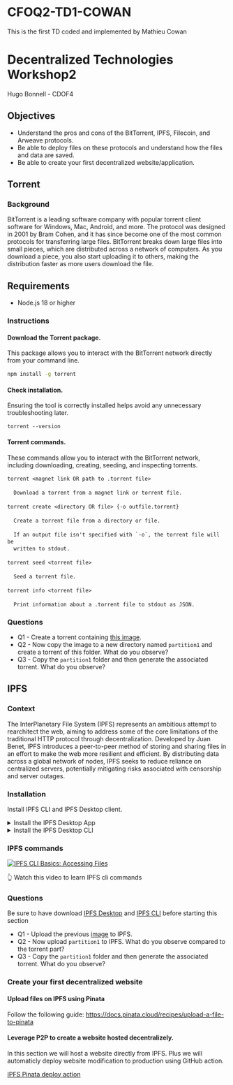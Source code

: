 # CFOQ2-TD1-COWAN
This is the first TD coded and implemented by Mathieu Cowan

# Decentralized Technologies Workshop2 
Hugo Bonnell - CDOF4

## Objectives
- Understand the pros and cons of the BitTorrent, IPFS, Filecoin, and Arweave protocols.
- Be able to deploy files on these protocols and understand how the files and data are saved.
- Be able to create your first decentralized website/application.

## Torrent

### Background

BitTorrent is a leading software company with popular torrent client software for Windows, Mac, Android, and more. The protocol was designed in 2001 by Bram Cohen, and it has since become one of the most common protocols for transferring large files. BitTorrent breaks down large files into small pieces, which are distributed across a network of computers. As you download a piece, you also start uploading it to others, making the distribution faster as more users download the file.

## Requirements
- Node.js 18 or higher

### Instructions
#### Download the Torrent package.

This package allows you to interact with the BitTorrent network directly from your command line.
```bash
npm install -g torrent
```
#### Check installation.

Ensuring the tool is correctly installed helps avoid any unnecessary troubleshooting later.
```
torrent --version
```
#### Torrent commands.

These commands allow you to interact with the BitTorrent network, including downloading, creating, seeding, and inspecting torrents.
```
torrent <magnet link OR path to .torrent file>

  Download a torrent from a magnet link or torrent file.

torrent create <directory OR file> {-o outfile.torrent}

  Create a torrent file from a directory or file.

  If an output file isn't specified with `-o`, the torrent file will be
  written to stdout.

torrent seed <torrent file>

  Seed a torrent file.

torrent info <torrent file>

  Print information about a .torrent file to stdout as JSON.
```

### Questions
- Q1 - Create a torrent containing [this image](https://cdn.futura-sciences.com/sources/images/Chaton.jpeg).
- Q2 - Now copy the image to a new directory named `partition1` and create a torrent of this folder. What do you observe?
- Q3 - Copy the `partition1` folder and then generate the associated torrent. What do you observe?

## IPFS

### Context
The InterPlanetary File System (IPFS) represents an ambitious attempt to rearchitect the web, aiming to address some of the core limitations of the traditional HTTP protocol through decentralization. Developed by Juan Benet, IPFS introduces a peer-to-peer method of storing and sharing files in an effort to make the web more resilient and efficient. By distributing data across a global network of nodes, IPFS seeks to reduce reliance on centralized servers, potentially mitigating risks associated with censorship and server outages.

### Installation

Install IPFS CLI and IPFS Desktop client.

<details>
    <summary>
        Install the IPFS Desktop App
    </summary>

**IPFS Desktop bundles an IPFS node, file manager, peer manager, and content explorer into a single, easy-to-use application.**

Use IPFS Desktop to get acquainted with IPFS without needing to touch the terminal — or, if you're already experienced, use the powerful menubar/taskbar shortcuts alongside the command line to make your IPFS workflow faster.

If you already have an IPFS node on your computer, IPFS Desktop will act as a control panel and file browser for that node. If you don't have a node, it'll install one for you. And either way, IPFS Desktop will automatically check for updates.

![Status screen of IPFS Desktop](https://github.com/ipfs/ipfs-docs/raw/main/docs/install/images/ipfs-desktop/desktop-status.png)

| Files screen                                                               | Explore screen                                                                 | Peers screen                                                               | Settings screen                                                                  | Menubar/taskbar                                                                      |
| -------------------------------------------------------------------------- | ------------------------------------------------------------------------------ | -------------------------------------------------------------------------- | -------------------------------------------------------------------------------- | ------------------------------------------------------------------------------------- |
| ![Screenshot of the Files screen](https://github.com/ipfs/ipfs-docs/raw/main/docs/install/images/ipfs-desktop/desktop-files.png) | ![Screenshot of the Explore screen](https://github.com/ipfs/ipfs-docs/raw/main/docs/install/images/ipfs-desktop/desktop-explore.png) | ![Screenshot of the Peers screen](https://github.com/ipfs/ipfs-docs/raw/main/docs/install/images/ipfs-desktop/desktop-peers.png) | ![Screenshot of the Settings screen](https://github.com/ipfs/ipfs-docs/raw/main/docs/install/images/ipfs-desktop/desktop-settings.png) | ![Screenshot of Mac/Windows menus](https://github.com/ipfs/ipfs-docs/raw/main/docs/install/images/ipfs-desktop/desktop-menubar-taskbar.png) |

###### Feature highlights

- **Start your node at system startup (Mac/Windows) and control it from your OS** using the convenient menubar/system tray menu.
- **Quickly import files, folders, and screenshots to IPFS** in a variety of convenient ways, including drag-and-drop and (for Windows) right-clicking a file/folder's icon.
- **Easily manage the contents of your node** with a familiar file browser that offers quick shortcuts for renaming/moving/pinning files and folders, previewing many common file formats directly in IPFS Desktop, copying content IDs or shareable links to your clipboard, and more.
- **Quick download for CIDs, IPFS paths, and IPNS paths** — choose `Download...` by right-clicking the IPFS icon on your computer's menu bar, paste in a hash, and you're good to go.
- **Visualize your IPFS peers worldwide** on a map depicting what nodes you're connected to, where they are, the connections they're using, and more.
- **Explore the "Merkle Forest" of IPFS files** with a visualizer that lets you see firsthand how example datasets stored on IPFS — or your own IPFS files — are broken down into content-addressed pieces.
- **OS-wide support for IPFS files and links** (on Mac, Windows, and some Linux flavors) automatically hands off links starting with `ipfs://`, `ipns://` and `dweb:` to be opened in IPFS Desktop.
- **CLI Tutor Mode** helps you learn IPFS commands as you go.

###### Install instructions

To install IPFS Desktop, follow the specific instructions for your operating system. IPFS Desktop is built using the [Electron framework](https://www.electronjs.org), so the application should work wherever Electron works.

| [Windows](#windows)                                                 | [macOS](#macos)                                               | [Ubuntu](#ubuntu)                                                |
| ------------------------------------------------------------------- | ------------------------------------------------------------- | ---------------------------------------------------------------- |
| [![Windows icon](https://github.com/ipfs/ipfs-docs/raw/main/docs/install/images/ipfs-desktop/windows-icon.png)](#windows) | [![macOS icon](https://github.com/ipfs/ipfs-docs/raw/main/docs/install/images/ipfs-desktop/apple-icon.png)](#macos) | [![Ubuntu icon](https://github.com/ipfs/ipfs-docs/raw/main/docs/install/images/ipfs-desktop/ubuntu-icon.png)](#ubuntu) |

Or, if you'd rather use a package manager, check this [list of third-party packages](#package-managers) maintained by the IPFS community.

##### Windows

1. Go to the [IPFS Desktop downloads page](https://github.com/ipfs/ipfs-desktop/releases)
2. Find the link ending in `.exe` for the latest version of IPFS Desktop:

   ![The IPFS Desktop download page.](https://github.com/ipfs/ipfs-docs/raw/main/docs/install/images/ipfs-desktop/install-windows-download-exe-page.png)

3. Run the `.exe` file to start the installation.
4. Select whether you want to install the application for just yourself or all users on the computer. Click **Next**:

   ![The IPFS Desktop install options window.](https://github.com/ipfs/ipfs-docs/raw/main/docs/install/images/ipfs-desktop/install-windows-install-options.png)

5. Select the install location for the application. The default location is usually fine. Click **Next**:

   ![The IPFS Desktop installation location window.](https://github.com/ipfs/ipfs-docs/raw/main/docs/install/images/ipfs-desktop/install-windows-install-location.png)

6. Wait for the installation to finish and click **Finish**:

   ![The IPFS Desktop installation finished window.](https://github.com/ipfs/ipfs-docs/raw/main/docs/install/images/ipfs-desktop/install-windows-install-finish.png)

7. You can now find an IPFS icon in the status bar:

   ![The IPFS Desktop status bar menu in the Windows status bar.](https://github.com/ipfs/ipfs-docs/raw/main/docs/install/images/ipfs-desktop/install-windows-ipfs-desktop-status-bar.png)

The IPFS Desktop application has finished installing. Now, [add your site](.https://github.com/ipfs/ipfs-docs/raw/main/docs/install/how-to/websites-on-ipfs/single-page-website.md#add-your-site).

##### macOS

1. Download the latest available `.dmg` file from the [ipfs/ipfs-desktop releases page](https://github.com/ipfs/ipfs-desktop/releases)

   ![List of available download links in GitHub.](https://github.com/ipfs/ipfs-docs/raw/main/docs/install/images/ipfs-desktop/install-macos-dmg-file-link.png)

2. Open the `ipfs-desktop.dmg` file.
3. Drag the IPFS icon into the **Applications** folder:

   ![Drag-to-install window in MacOS.](https://github.com/ipfs/ipfs-docs/raw/main/docs/install/images/ipfs-desktop/install-macos-drag-ipfs-drag.png)

4. Open your **Applications** folder and open the IPFS Desktop application.
5. You may get a warning saying _IPFS Desktop.app can't be opened_. Click **Show in Finder**:

   ![An error message showing that the computer cannot install the application.](https://github.com/ipfs/ipfs-docs/raw/main/docs/install/images/ipfs-desktop/install-macos-ipfs-cannot-be-opened.png)

6. Find **IPFS Desktop.app** in your **Applications** folder.
7. Hold down the `control` key, click **IPFS Desktop.app**, and click **Open**:

   ![Right click context menu of IPFS Desktop.app.](https://github.com/ipfs/ipfs-docs/raw/main/docs/install/images/ipfs-desktop/install-macos-force-open.png)

8. Click **Open** in the new window:

   ![Open confirmation window.](https://github.com/ipfs/ipfs-docs/raw/main/docs/install/images/ipfs-desktop/install-macos-open-confirmation.png)

9. You can now find an IPFS icon in the status bar:

   ![The IPFS Desktop status bar menu in the macOS status bar.](https://github.com/ipfs/ipfs-docs/raw/main/docs/install/images/ipfs-desktop/install-macos-ipfs-desktop-status-bar.png)

The IPFS Desktop application has finished installing. Now, [add your site](.https://github.com/ipfs/ipfs-docs/raw/main/docs/install/how-to/websites-on-ipfs/single-page-website.md#add-your-site).

##### Ubuntu

While these instructions are specific to Ubuntu, they will likely work with most Ubuntu-related Linux distributions. For non-Ubuntu Linux distributions, check out the [IPFS Desktop GitHub repository](https://github.com/ipfs/ipfs-desktop#install) for install instructions.

###### Install with `.deb`

1. Download the latest `.deb` installer from the [IPFS Desktop GitHub repository](https://github.com/ipfs/ipfs-desktop#linuxfreebsd).
2. Double click to install the package with Ubuntu Software, or move into where you downloaded the installer and install from the command-line:

    ```shell
    sudo dpkg -i https://github.com/ipfs/ipfs-docs/raw/main/docs/install/ipfs-desktop-[version]-amd64.deb
    ```

    Replace `[version]` with the version number of the IPFS package you just downloaded.

###### Install using AppImage

:::warning
When installing IPFS Desktop using an AppImage executable, you will not have access to the command-line `ipfs` commands. This limitation is due to how AppImages work and how they containerize their processes.

If you are certain that you do not need to use the command-line `ipfs` commands, then go ahead and install the AppImage. Otherwise, consider using the [deb installer ↑](#install-with-deb)
:::

1. Download the latest `.AppImage` package from the [IPFS Desktop GitHub repository](https://github.com/ipfs/ipfs-desktop#linuxfreebsd).
2. Move into where you downloaded the `.AppImage` file, and make it executable:

   ```shell
   cd Downloads
   chmod a+x https://github.com/ipfs/ipfs-docs/raw/main/docs/install/ipfs-desktop-linux.AppImage
   ```

3. Open the `.AppImage` by calling `https://github.com/ipfs/ipfs-docs/raw/main/docs/install/ipfs-desktop-linux.AppImage` from the command-line:

   ```shell
   https://github.com/ipfs/ipfs-docs/raw/main/docs/install/ipfs-desktop-linux.AppImage
   ```

   You can also run the `.AppImage` file by double-clicking on it in your file manager.

##### Package Managers

| Package Manager                                                                                                    | Command                      |
| ------------------------------------------------------------------------------------------------------------------ | ---------------------------- |
| [Homebrew](https://formulae.brew.sh/formula/ipfs#default)                                                                    | `brew install ipfs --cask`     |
| [Chocolatey](https://community.chocolatey.org/packages/ipfs-desktop)                                                         | `choco install ipfs-desktop` |
| [Scoop](https://github.com/ScoopInstaller/Extras/blob/master/bucket/ipfs-desktop.json) maintained by [@NatoBoram](https://github.com/NatoBoram) | `scoop bucket add extras && scoop install ipfs-desktop` |
| [AUR](https://aur.archlinux.org/packages/ipfs-desktop/) maintained by [@alexhenrie](https://github.com/alexhenrie) | `ipfs-desktop`               |

</details>

<details>
    <summary>
        Install the IPFS Desktop CLI
    </summary>
Using IPFS Kubo through the command-line allows you to do everything that IPFS Desktop can do, but at a more granular level, since you can specify which commands to run. Learn how to install it here.
current-ipfs-version: v0.26.0

#### Install IPFS Kubo

This guide describes the available installation processes for IPFS Kubo, a Go-based implementation of the InterPlanetary File System (IPFS) protocol. Kubo was the first implementation of IPFS, and is the most widely used implementation today. Kubo allows you to do everything that IPFS Desktop can do, but at a more granular level, since you can specify which commands to run. Kubo has the following features:

- An IPFS daemon server
- Extensive command line tooling
- An HTTP RPC API for controlling the node
- An HTTP Gateway for serving content to HTTP browsers
- Binaries for Windows, MacOS, Linux, FreeBSD and OpenBSD

Installing Kubo in the command line is handy for many use cases, such as building applications and services on top of an IPFS node, or setting up a node without a user interface (which is usually the case with remote servers or virtual machines).  

To get started, familiarize yourself with the system requirements. Then, determine if you'd like to install Kubo using one of the 5 official binary distributions, or build Kubo from source. Once you've installed Kubo, determine which node to use in the command line. Finally, check out the next steps.

:::warning
Building from source is only recommended if you are running Kubo on a system with severe resource constraints, or are contributing to the Kubo project. 
:::

##### System requirements

Kubo runs on most Windows, MacOS, Linux, FreeBSD and OpenBSD systems that meet the following requirements:

- 6 GiB of memory.
- 2 CPU cores (kubo is highly parallel).

Note the following:
- The amount of disk space your IPFS installation uses depends on how much data you're sharing. A base installation uses around 12MB of disk space.
- You can enable automatic garbage collection via [--enable-gc](../reference/kubo/cli.md#ipfs-daemon) and adjust using [default maximum disk storage](https://github.com/ipfs/kubo/blob/v0.26.0/docs/config.md#datastorestoragemax) for data retrieved from other peers.

###### Kubo on resource-constrained systems 

If you are running Kubo on a resource-constrained system (such as a Raspberry Pi), you should initialize your daemon with the `lowpower` profile. 
  
  ```bash
  ipfs init --profile=lowpower
  ```

This reduces daemon overhead on the system but may degrade content discovery and data fetching performance.

##### Install official binary distributions

This section describes how to download and install the Kubo binary from `dist.ipfs.tech` on Windows, MacOS, Linux, FreeBSD and OpenBSD operating systems. The IPFS team publishes the latest, official prebuilt Kubo binaries on the [dist.ipfs.tech website](https://dist.ipfs.tech#kubo). New IPFS Kubo binary releases are automatically shown on the Kubo page on `dist.ipfs.tech`. 

:::callout
If you are unable to access [dist.ipfs.tech](https://dist.ipfs.tech#kubo), you can also download Kubo (go-ipfs) from the project's GitHub [releases](https://github.com/ipfs/kubo/releases/latest) page or `/ipns/dist.ipfs.tech` at the [dweb.link](https://dweb.link/ipns/dist.ipfs.tech#kubo) gateway.
:::

Binaries are available for the following operating systems:

| OS      | 32-bit | 64-bit | ARM | ARM-64 |
|---------|--------|--------|-----|--------|
| macOS   | No     | Yes    | No  | Yes    |
| FreeBSD | Yes    | Yes    | Yes | No     |
| Linux   | Yes    | Yes    | Yes | Yes    |
| OpenBSD | Yes    | Yes    | Yes | No     |
| Windows | Yes    | Yes    | No  | No     |

For installation instructions for your operating system, select the appropriate tab.

:::: tabs

::: tab windows id="install-kubo-windows"

###### Windows

[Official documentation](https://docs.ipfs.tech/install/command-line/)

1. Download the Windows binary from [`dist.ipfs.tech`](https://dist.ipfs.tech/#kubo).

   ```powershell
   wget https://dist.ipfs.tech/kubo/v0.26.0/kubo_v0.26.0_windows-amd64.zip -Outfile kubo_v0.26.0.zip
   ```

1. Unzip the file to a sensible location, such as `~\Apps\kubo_v0.26.0`.

   ```powershell
   Expand-Archive -Path kubo_v0.26.0.zip -DestinationPath ~\Apps\kubo_v0.26.0
   ```

1. Move into the `kubo_v0.26.0` folder

   ```powershell
   cd ~\Apps\kubo_v0.26.0\kubo
   ```

1. Check that the `ipfs.exe` works:

   ```powershell
   .\ipfs.exe --version

   > ipfs version 0.26.0
   ```

   At this point, Kubo is usable. However, it's strongly recommended that you first add `ipfs.exe` to your `PATH` using the following steps:

1. Save the current working directory into a temporary variable:

   ```powershell
   $GO_IPFS_LOCATION = pwd
   ```

1. Create a PowerShell profile:

   ```powershell
   if (!(Test-Path -Path $PROFILE)) { New-Item -ItemType File -Path $PROFILE -Force }
   ```

   This command first checks to see if you have a profile set. If you do, it leaves it there and doesn't create a new one. You can view the contents of your profile by opening it in an editor, such as Notepad:

   ```powershell
   notepad $PROFILE
   ```

1. Add the location of your Kubo daemon and add it to PowerShell's `PATH` by truncating it to the end of your PowerShell profile:

   ```powershell
   Add-Content $PROFILE "`n[System.Environment]::SetEnvironmentVariable('PATH',`$Env:PATH+';;$GO_IPFS_LOCATION')"
   ```

1. Load your `$PROFILE`:

   ```powershell
   & $profile   
   ```

1. Navigate to your home folder

   ```powershell
   cd ~
   ```

1. Test that Kubo installed correctly:

   ```powershell
   ipfs --version

   > ipfs version 0.26.0
   ```

:::

::: tab macOS id="install-kubo-mac"

###### macOS

> The `brew` installation method supports both Intel and Apple Silicon hardware. If you prefer a manual installation, `darwin-amd64` (Intel) and `darwin-arm64` (Apple Silicon) artifacts available [here](https://dist.ipfs.tech/kubo/v0.21.0/).

1. Navigate to a terminal.

1. Use `brew` to install Kubo:

   ```shell
   brew install ipfs
   ```

1. Confirm your Kubo installation:

   ```bash
   ipfs --version
   ```

   If Kubo is installed, the version number displays. For example:

   ```bash
   > ipfs version 0.26.0
   ```
:::

::: tab linux id="install-kubo-linux"

###### Linux

1. Download the Linux binary from [`dist.ipfs.tech`](https://dist.ipfs.tech/#kubo).

   ```bash
   wget https://dist.ipfs.tech/kubo/v0.26.0/kubo_v0.26.0_linux-amd64.tar.gz
   ```

1. Unzip the file:

   ```bash
   tar -xvzf kubo_v0.26.0_linux-amd64.tar.gz

   > x kubo/install.sh
   > x kubo/ipfs
   > x kubo/LICENSE
   > x kubo/LICENSE-APACHE
   > x kubo/LICENSE-MIT
   > x kubo/README.md
   ```

1. Move into the `kubo` folder:

   ```bash
   cd kubo
   ```

1. Run the install script

   ```bash
   sudo bash install.sh

   > Moved ./ipfs to /usr/local/bin
   ```

1. Test that Kubo has installed correctly:

   ```bash
   ipfs --version

   > ipfs version 0.26.0
   ```

:::

::: tab freeBSD id="install-kubo-freeBSD"

###### FreeBSD

1. Download the FreeBSD binary from [`dist.ipfs.tech`](https://dist.ipfs.tech/#kubo).

   ```bash
   wget https://dist.ipfs.tech/kubo/v0.26.0/kubo_v0.26.0_freebsd-amd64.tar.gz
   ```

1. Unzip the file:

   ```bash
   tar -xvzf kubo_v0.26.0_freebsd-amd64.tar.gz

   > x kubo/install.sh
   > x kubo/ipfs
   > x kubo/LICENSE
   > x kubo/LICENSE-APACHE
   > x kubo/LICENSE-MIT
   > x kubo/README.md
   ```

1. Move into the `kubo` folder:

   ```bash
   cd kubo
   ```

1. Run the install script:

   ```bash
   doas bash install.sh

   > Moved ./ipfs to /usr/local/bin
   ```

1. Test that Kubo has installed correctly:

   ```bash
   ipfs --version

   > ipfs version 0.26.0
   ```

:::

::: tab openBSD id="install-kubo-openBSD"

###### OpenBSD

1. Download the OpenBSD binary from [`dist.ipfs.tech`](https://dist.ipfs.tech/#kubo).

   ```bash
   wget https://dist.ipfs.tech/kubo/v0.26.0/kubo_v0.26.0_openbsd-amd64.tar.gz
   ```

1. Unzip the file:

   ```bash
   tar -xvzf kubo_v0.26.0_openbsd-amd64.tar.gz

   > x kubo/install.sh
   > x kubo/ipfs
   > x kubo/LICENSE
   > x kubo/LICENSE-APACHE
   > x kubo/LICENSE-MIT
   > x kubo/README.md
   ```

1. Move into the `kubo` folder:

   ```bash
   cd kubo
   ```

1. Run the install script:

   ```bash
   doas bash install.sh

   > Moved ./ipfs to /usr/local/bin
   ```

1. Test that Kubo has installed correctly:

   ```bash
   ipfs --version

   > ipfs version 0.26.0
   ```

:::

::::




##### Build Kubo from source

For the current instructions on how to manually download, compile and build Kubo from source, see the [Build from Source](https://github.com/ipfs/kubo/blob/v0.26.0/README.md#build-from-source) section in the Kubo repository.

##### Determining which node to use with the command line

The command line can detect and use any node that's running, unless it's configured to use an external binary file. Here's which node to use for the local daemon or a remote client:

###### Local daemon

The local daemon process is automatically started in the CLI with the command `ipfs daemon`. It creates an `$IPFS_PATH/api` file with an [RPC API](../reference/kubo/rpc.md#http-rpc-api-reference) address.

###### Remote client

You can install the standalone IPFS CLI client independently and use it to talk to an IPFS Desktop node or a Brave node. Use the [RPC API](../reference/kubo/rpc.md#http-rpc-api-reference) to talk to the `ipfs` daemon.

When an IPFS command executes without parameters, the CLI client checks whether the `$IPFS_PATH/api` file exists and connects to the address listed there.

- If an `$IPFS_PATH` is in the default location (for example, `~/.ipfs` on Linux), then it works automatically and the IPFS CLI client talks to the locally running `ipfs` daemon without any extra configuration.

- If an `$IPFS_PATH` isn't in the default location, use the `--api <rpc-api-addr>` command-line argument. Alternatively, you can set the environment variable to `IPFS_PATH`. `IPFS_PATH` will point to a directory with the `$IPFS_PATH/api` file pointing at the Kubo RPC of the existing `ipfs` daemon instance.

####### Most common examples

If you are an IPFS Desktop user, you can install CLI tools and an `.ipfs/api` file is automatically picked up.

If you're not running IPFS Desktop, specify a custom port with `ipfs --api /ip4/127.0.0.1/tcp/<port> id` in the CLI.

For example, Brave RPC API runs on port 45001, so the CLI can talk to the Brave daemon using `ipfs --api /ip4/127.0.0.1/tcp/45001 id`. You can use `mkdir -p ~/.ipfs && echo "/ip4/<ip>/tcp/<rpc-port>" > ~/.ipfs/api` to avoid passing `--api` every time.

##### Next steps

Now that you've installed IPFS Kubo:

- Check out the [IPFS Kubo Tutorial in Guides](../how-to/command-line-quick-start.md), which will guide you through taking a Kubo node online and interacting with the network.
- Learn how to quickly install, uninstall, upgrade and downgrade Kubo using [ipfs-update](../how-to/ipfs-updater.md).
</details>

### IPFS commands

[![IPFS CLI Basics: Accessing Files](./ressources/TD2/IPFS-command.png)](https://www.youtube.com/embed/EkQfoQprA8s?si=H09TN-2YljmZNFes "IPFS CLI Basics: Accessing Files")

👆 Watch this video to learn IPFS cli commands

### Questions
Be sure to have download [IPFS Desktop](#install-the-ipfs-desktop-app) and [IPFS CLI](#install-the-ipfs-desktop-cli) before starting this section
- Q1 - Upload the previous [image]() to IPFS.
- Q2 - Now upload `partition1` to IPFS. What do you observe compared to the torrent part?
- Q3 - Copy the `partition1` folder and then generate the associated torrent. What do you observe?

### Create your first decentralized website

#### Upload files on IPFS using Pinata

Follow the following guide:
https://docs.pinata.cloud/recipes/upload-a-file-to-pinata

#### Leverage P2P to create a website hosted decentralizely.

In this section we will host a website directly from IPFS.
Plus we will automaticly deploy website modification to production using GitHub action.

[IPFS Pinata deploy action](https://github.com/popovoleksandr/ipfs-pinata-deploy-action)

